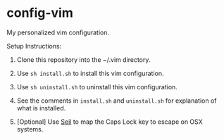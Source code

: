 config-vim
==========

My personalized vim configuration.

Setup Instructions:

1. Clone this repository into the ~/.vim directory.

2. Use `sh install.sh` to install this vim configuration.

3. Use `sh uninstall.sh` to uninstall this vim configuration.

4. See the comments in `install.sh` and `uninstall.sh` for explanation of what is installed.

5. [Optional] Use [Seil](https://pqrs.org/osx/karabiner/seil.html.en "Seil") to map the Caps Lock key to escape on OSX systems.
